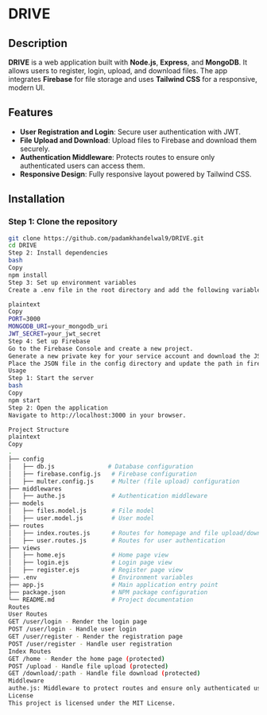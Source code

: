 # DRIVE

## Description
**DRIVE** is a web application built with **Node.js**, **Express**, and **MongoDB**. It allows users to register, login, upload, and download files. The app integrates **Firebase** for file storage and uses **Tailwind CSS** for a responsive, modern UI.

## Features
- **User Registration and Login**: Secure user authentication with JWT.
- **File Upload and Download**: Upload files to Firebase and download them securely.
- **Authentication Middleware**: Protects routes to ensure only authenticated users can access them.
- **Responsive Design**: Fully responsive layout powered by Tailwind CSS.

## Installation

### Step 1: Clone the repository
```bash
git clone https://github.com/padamkhandelwal9/DRIVE.git
cd DRIVE
Step 2: Install dependencies
bash
Copy
npm install
Step 3: Set up environment variables
Create a .env file in the root directory and add the following variables:

plaintext
Copy
PORT=3000
MONGODB_URI=your_mongodb_uri
JWT_SECRET=your_jwt_secret
Step 4: Set up Firebase
Go to the Firebase Console and create a new project.
Generate a new private key for your service account and download the JSON file.
Place the JSON file in the config directory and update the path in firebase.config.js.
Usage
Step 1: Start the server
bash
Copy
npm start
Step 2: Open the application
Navigate to http://localhost:3000 in your browser.

Project Structure
plaintext
Copy
.
├── config
│   ├── db.js               # Database configuration
│   ├── firebase.config.js   # Firebase configuration
│   ├── multer.config.js     # Multer (file upload) configuration
├── middlewares
│   ├── authe.js             # Authentication middleware
├── models
│   ├── files.model.js       # File model
│   ├── user.model.js        # User model
├── routes
│   ├── index.routes.js      # Routes for homepage and file upload/download
│   ├── user.routes.js       # Routes for user authentication
├── views
│   ├── home.ejs             # Home page view
│   ├── login.ejs            # Login page view
│   ├── register.ejs         # Register page view
├── .env                     # Environment variables
├── app.js                   # Main application entry point
├── package.json             # NPM package configuration
└── README.md                # Project documentation
Routes
User Routes
GET /user/login - Render the login page
POST /user/login - Handle user login
GET /user/register - Render the registration page
POST /user/register - Handle user registration
Index Routes
GET /home - Render the home page (protected)
POST /upload - Handle file upload (protected)
GET /download/:path - Handle file download (protected)
Middleware
authe.js: Middleware to protect routes and ensure only authenticated users can access them.
License
This project is licensed under the MIT License.
